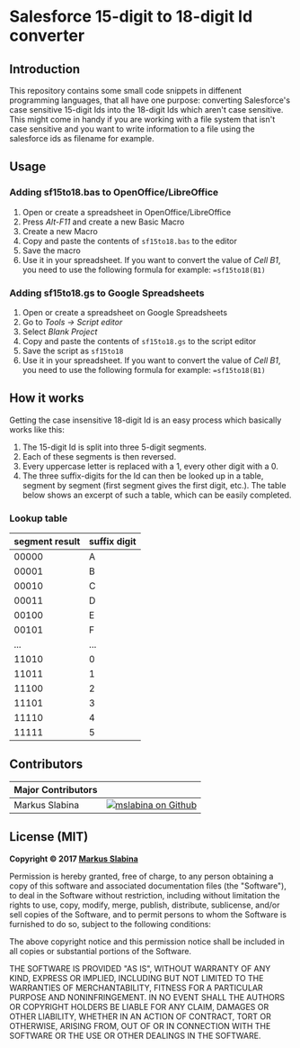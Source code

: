 # Salesforce 15-digit to 18-digit Id converter

## Introduction

This repository contains some small code snippets in diffenent programming languages, that all have one purpose: converting Salesforce's case sensitive 15-digit Ids into the 18-digit Ids which aren't case sensitive. This might come in handy if you are working with a file system that isn't case sensitive and you want to write information to a file using the salesforce ids as filename for example.

## Usage

### Adding sf15to18.bas to OpenOffice/LibreOffice

1. Open or create a spreadsheet in OpenOffice/LibreOffice
2. Press *Alt-F11* and create a new Basic Macro
3. Create a new Macro
4. Copy and paste the contents of `sf15to18.bas` to the editor
5. Save the macro
6. Use it in your spreadsheet. If you want to convert the value of *Cell B1*, you need to use the following formula for example: `=sf15to18(B1)`

### Adding sf15to18.gs to Google Spreadsheets 

1. Open or create a spreadsheet on Google Spreadsheets
2. Go to *Tools -> Script editor*
3. Select *Blank Project*
4. Copy and paste the contents of `sf15to18.gs` to the script editor
5. Save the script as `sf15to18`
6. Use it in your spreadsheet. If you want to convert the value of *Cell B1*, you need to use the following formula for example: `=sf15to18(B1)`

## How it works

Getting the case insensitive 18-digit Id is an easy process which basically works like this:

1. The 15-digit Id is split into three 5-digit segments.
2. Each of these segments is then reversed.
3. Every uppercase letter is replaced with a 1, every other digit with a 0.
4. The three suffix-digits for the Id can then be looked up in a table, segment by segment (first segment gives the first digit, etc.). The table below shows an excerpt of such a table, which can be easily completed.

### Lookup table

| segment result | suffix digit |
|---|---|
| 00000 | A |
| 00001 | B |
| 00010 | C |
| 00011 | D |
| 00100 | E |
| 00101 | F |
| ... | ... |
| 11010 | 0 |
| 11011 | 1 |
| 11100 | 2 |
| 11101 | 3 |
| 11110 | 4 |
| 11111 | 5 |

## Contributors

|Major Contributors | |
|:----|----:|
|Markus Slabina |[![mslabina on Github](https://raw.githubusercontent.com/ExactTarget/fuelux/gh-pages/invertocat-sm.png)](https://github.com/mslabina) |

## License (MIT)

__Copyright © 2017 [Markus Slabina](https://github.com/mslabina)__

Permission is hereby granted, free of charge, to any person obtaining a copy of this software and associated documentation files (the "Software"), to deal in the Software without restriction, including without limitation the rights to use, copy, modify, merge, publish, distribute, sublicense, and/or sell copies of the Software, and to permit persons to whom the Software is furnished to do so, subject to the following conditions:

The above copyright notice and this permission notice shall be included in all copies or substantial portions of the Software.

THE SOFTWARE IS PROVIDED "AS IS", WITHOUT WARRANTY OF ANY KIND, EXPRESS OR IMPLIED, INCLUDING BUT NOT LIMITED TO THE WARRANTIES OF MERCHANTABILITY, FITNESS FOR A PARTICULAR PURPOSE AND NONINFRINGEMENT. IN NO EVENT SHALL THE AUTHORS OR COPYRIGHT HOLDERS BE LIABLE FOR ANY CLAIM, DAMAGES OR OTHER LIABILITY, WHETHER IN AN ACTION OF CONTRACT, TORT OR OTHERWISE, ARISING FROM, OUT OF OR IN CONNECTION WITH THE SOFTWARE OR THE USE OR OTHER DEALINGS IN THE SOFTWARE.